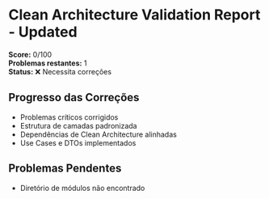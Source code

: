 # Clean Architecture Validation Report - Updated

**Score:** 0/100  
**Problemas restantes:** 1  
**Status:** ❌ Necessita correções

## Progresso das Correções
- Problemas críticos corrigidos
- Estrutura de camadas padronizada
- Dependências de Clean Architecture alinhadas
- Use Cases e DTOs implementados

## Problemas Pendentes
- Diretório de módulos não encontrado

